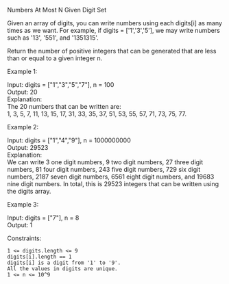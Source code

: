  Numbers At Most N Given Digit Set

Given an array of digits, you can write numbers using each digits[i] as many times as we want.  For example, if digits = ['1','3','5'], we may write numbers such as '13', '551', and '1351315'.

Return the number of positive integers that can be generated that are less than or equal to a given integer n.

 

Example 1:

Input: digits = ["1","3","5","7"], n = 100  
Output: 20  
Explanation:   
The 20 numbers that can be written are:  
1, 3, 5, 7, 11, 13, 15, 17, 31, 33, 35, 37, 51, 53, 55, 57, 71, 73, 75, 77.

Example 2:

Input: digits = ["1","4","9"], n = 1000000000  
Output: 29523  
Explanation:   
We can write 3 one digit numbers, 9 two digit numbers, 27 three digit numbers,
81 four digit numbers, 243 five digit numbers, 729 six digit numbers,
2187 seven digit numbers, 6561 eight digit numbers, and 19683 nine digit numbers.
In total, this is 29523 integers that can be written using the digits array.

Example 3:

Input: digits = ["7"], n = 8    
Output: 1

 

Constraints:

    1 <= digits.length <= 9
    digits[i].length == 1
    digits[i] is a digit from '1' to '9'.
    All the values in digits are unique.
    1 <= n <= 10^9

